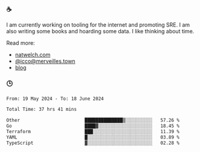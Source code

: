 ### ☕

I am currently working on tooling for the internet and promoting SRE. I am also writing some books and hoarding some data. I like thinking about time. 

Read more:

 - [natwelch.com](https://natwelch.com)
 - [@icco@merveilles.town](https://merveilles.town/@icco)
 - [blog](https://writing.natwelch.com)

### 🕒

<!--START_SECTION:waka-->

```txt
From: 19 May 2024 - To: 18 June 2024

Total Time: 37 hrs 41 mins

Other                        ██████████████▒░░░░░░░░░░   57.26 %
Go                           ████▓░░░░░░░░░░░░░░░░░░░░   18.45 %
Terraform                    ███░░░░░░░░░░░░░░░░░░░░░░   11.39 %
YAML                         █░░░░░░░░░░░░░░░░░░░░░░░░   03.89 %
TypeScript                   ▓░░░░░░░░░░░░░░░░░░░░░░░░   02.28 %
```

<!--END_SECTION:waka-->
